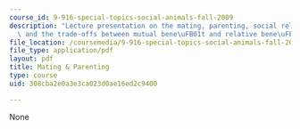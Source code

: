 ```yaml
---
course_id: 9-916-special-topics-social-animals-fall-2009
description: "Lecture presentation on the mating, parenting, social relationships,\
  \ and the trade-offs between mutual bene\uFB01t and relative bene\uFB01t."
file_location: /coursemedia/9-916-special-topics-social-animals-fall-2009/308cba2e0a3e3ca023d0ae16ed2c9400_MIT9_916F09_lec10.pdf
file_type: application/pdf
layout: pdf
title: Mating & Parenting
type: course
uid: 308cba2e0a3e3ca023d0ae16ed2c9400

---
```

None